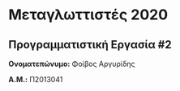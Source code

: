 # Μεταγλωττιστές 2020
## Προγραμματιστική Εργασία #2

**Ονοματεπώνυμο:** Φοίβος Αργυρίδης

**Α.Μ.:** Π2013041


